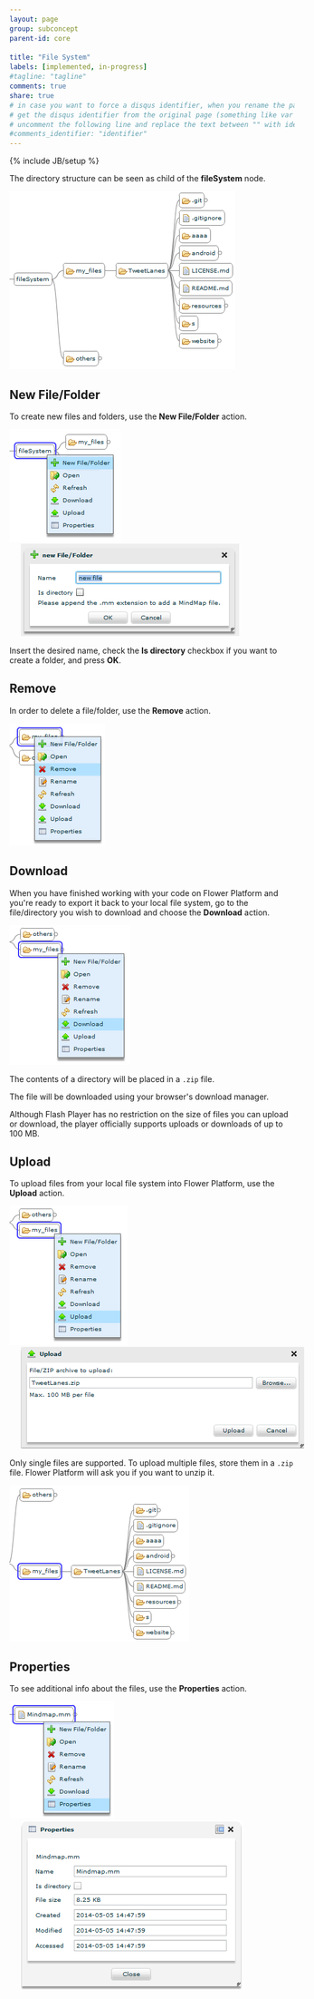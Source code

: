 ```yaml
---
layout: page
group: subconcept
parent-id: core

title: "File System"
labels: [implemented, in-progress]
#tagline: "tagline"
comments: true
share: true
# in case you want to force a disqus identifier, when you rename the page
# get the disqus identifier from the original page (something like var disqus_identifier = 'ident';),
# uncomment the following line and replace the text between "" with ident
#comments_identifier: "identifier"
---
```


{% include JB/setup %}

The directory structure can be seen as child of the **fileSystem** node.

<img class="img-thumbnail center-block" src="fileSystem.png"/>

## New File/Folder

To create new files and folders, use the **New File/Folder** action.

<p class="text-center">
<img class="img-thumbnail" src="newFileFolder1.png"/>
<img class="img-thumbnail" src="newFileFolder2.png" hspace="20"/>
</p>

Insert the desired name, check the **Is directory** checkbox if you want to create a folder, and press **OK**.

## Remove

In order to delete a file/folder, use the **Remove** action.

<img class="img-thumbnail center-block" src="remove.png"/>

## Download

When you have finished working with your code on Flower Platform and you're ready to export it back to your local file system, go to the file/directory you wish to download and choose the **Download** action. 

<img class="img-thumbnail center-block" src="download.png"/>

The contents of a directory will be placed in a ``.zip`` file.

The file will be downloaded using your browser's download manager. 

<div class="alert alert-info">
Although Flash Player has no restriction on the size of files you can upload or download, the player officially supports uploads or downloads of up to 100 MB.
</div>

## Upload

To upload files from your local file system into Flower Platform, use the **Upload** action.

<p class="text-center">
<img class="img-thumbnail" src="upload1.png"/>
<img class="img-thumbnail" src="upload2.png" hspace="20"/>
</p>

Only single files are supported. 
To upload multiple files, store them in a ``.zip`` file. Flower Platform will ask you if you want to unzip it.

<img class="img-thumbnail center-block" src="upload3.png"/>

## Properties

To see additional info about the files, use the **Properties** action.

<p class="text-center">
<img class="img-thumbnail" src="properties1.png"/>
<img class="img-thumbnail" src="properties2.png" hspace="20"/>
</p>